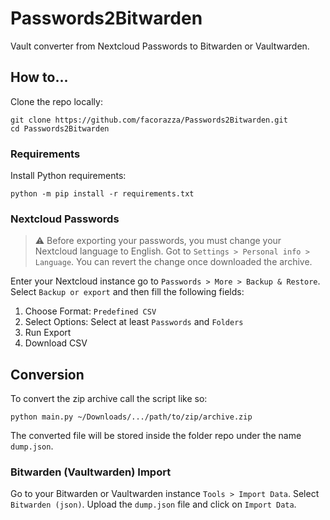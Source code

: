 # Passwords2Bitwarden

Vault converter from Nextcloud Passwords to Bitwarden or Vaultwarden.

## How to...

Clone the repo locally:

```
git clone https://github.com/facorazza/Passwords2Bitwarden.git
cd Passwords2Bitwarden
```

### Requirements

Install Python requirements:

```
python -m pip install -r requirements.txt
```

### Nextcloud Passwords

> :warning: Before exporting your passwords, you must change your Nextcloud language to English. Got to `Settings > Personal info > Language`. You can revert the change once downloaded the archive.

Enter your Nextcloud instance go to `Passwords > More > Backup & Restore`. Select `Backup or export` and then fill the following fields:

1. Choose Format: `Predefined CSV`
2. Select Options: Select at least `Passwords` and `Folders`
3. Run Export
4. Download CSV

## Conversion

To convert the zip archive call the script like so:

```
python main.py ~/Downloads/.../path/to/zip/archive.zip
```

The converted file will be stored inside the folder repo under the name `dump.json`.

### Bitwarden (Vaultwarden) Import

Go to your Bitwarden or Vaultwarden instance `Tools > Import Data`. Select `Bitwarden (json)`. Upload the `dump.json` file and click on `Import Data`.
